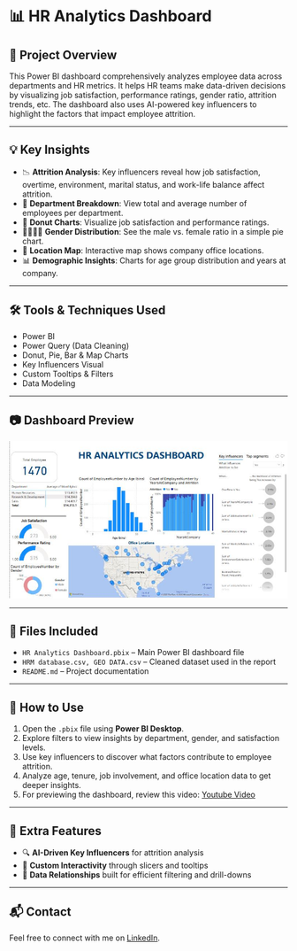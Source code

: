 # 📊 HR Analytics Dashboard 

## 📝 Project Overview
This Power BI dashboard comprehensively analyzes employee data across departments and HR metrics. It helps HR teams make data-driven decisions by visualizing job satisfaction, performance ratings, gender ratio, attrition trends, etc. The dashboard also uses AI-powered key influencers to highlight the factors that impact employee attrition.

---

## 💡 Key Insights
- 📉 **Attrition Analysis**: Key influencers reveal how job satisfaction, overtime, environment, marital status, and work-life balance affect attrition.
- 🏢 **Department Breakdown**: View total and average number of employees per department.
- 🍩 **Donut Charts**: Visualize job satisfaction and performance ratings.
- 👨‍👩‍👧‍👦 **Gender Distribution**: See the male vs. female ratio in a simple pie chart.
- 📍 **Location Map**: Interactive map shows company office locations.
- 📊 **Demographic Insights**: Charts for age group distribution and years at company.

---

## 🛠 Tools & Techniques Used
- Power BI
- Power Query (Data Cleaning)
- Donut, Pie, Bar & Map Charts
- Key Influencers Visual
- Custom Tooltips & Filters
- Data Modeling

---

## 📷 Dashboard Preview
![Dashboard Screenshot](./hr_analytics_dashboard.jpg)

---

## 📁 Files Included
- `HR Analytics Dashboard.pbix` – Main Power BI dashboard file
- `HRM database.csv, GEO DATA.csv`  – Cleaned dataset used in the report
- `README.md` – Project documentation

---

## 📌 How to Use
1. Open the `.pbix` file using **Power BI Desktop**.
2. Explore filters to view insights by department, gender, and satisfaction levels.
3. Use key influencers to discover what factors contribute to employee attrition.
4. Analyze age, tenure, job involvement, and office location data to get deeper insights.
5. For previewing the dashboard, review this video: [Youtube Video](https://youtu.be/bB53hDMvaUE)

---

## 🧠 Extra Features
- 🔍 **AI-Driven Key Influencers** for attrition analysis
- 🎯 **Custom Interactivity** through slicers and tooltips
- 📎 **Data Relationships** built for efficient filtering and drill-downs

---

## 📬 Contact
Feel free to connect with me on [LinkedIn](https://www.linkedin.com/in/maheen-khalid-38a0591b0/).
